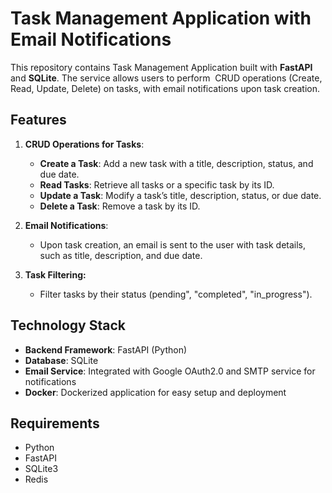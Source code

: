 <h1>Task Management Application with Email Notifications</h1>
<p>This repository contains Task Management Application built with <strong>FastAPI</strong> and <strong>SQLite</strong>. The service allows users to perform &nbsp;CRUD operations (Create, Read, Update, Delete) on tasks, with email notifications upon task creation.</p>
<h2>Features</h2>
<ol>
    <li>
        <p><strong>CRUD Operations for Tasks</strong>:</p>
        <ul>
            <li><strong>Create a Task</strong>: Add a new task with a title, description, status, and due date.</li>
            <li><strong>Read Tasks</strong>: Retrieve all tasks or a specific task by its ID.</li>
            <li><strong>Update a Task</strong>: Modify a task&rsquo;s title, description, status, or due date.</li>
            <li><strong>Delete a Task</strong>: Remove a task by its ID.</li>
        </ul>
    </li>
    <li>
        <p><strong>Email Notifications</strong>:</p>
        <ul>
            <li>Upon task creation, an email is sent to the user with task details, such as title, description, and due date.</li>
        </ul>
    </li>
    <li>
        <p><strong>Task Filtering:</strong></p>
        <ul>
            <li>Filter tasks by their status (pending&quot;, &quot;completed&quot;, &quot;in_progress&quot;).</li>
        </ul>
    </li>
</ol>
<h2>Technology Stack</h2>
<ul>
    <li><strong>Backend Framework</strong>: FastAPI (Python)</li>
    <li><strong>Database</strong>: SQLite&nbsp;</li>
    <li><strong>Email Service</strong>: Integrated with Google OAuth2.0 and SMTP service for notifications</li>
    <li><strong>Docker</strong>: Dockerized application for easy setup and deployment</li>
</ul>
<h2>Requirements</h2>
<ul>
    <li>Python&nbsp;</li>
    <li>FastAPI</li>
    <li>SQLite3</li>
    <li>Redis&nbsp;</li>
</ul>
